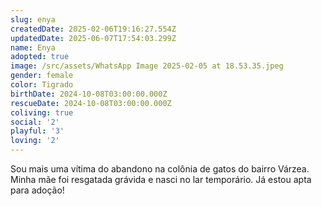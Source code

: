 ```yaml
---
slug: enya
createdDate: 2025-02-06T19:16:27.554Z
updatedDate: 2025-06-07T17:54:03.299Z
name: Enya
adopted: true
image: /src/assets/WhatsApp Image 2025-02-05 at 18.53.35.jpeg
gender: female
color: Tigrado
birthDate: 2024-10-08T03:00:00.000Z
rescueDate: 2024-10-08T03:00:00.000Z
coliving: true
social: '2'
playful: '3'
loving: '2'
---
```


Sou mais uma vítima do abandono na colônia de gatos do bairro Várzea. Minha mãe foi resgatada grávida e nasci no lar temporário. Já estou apta para adoção! 

